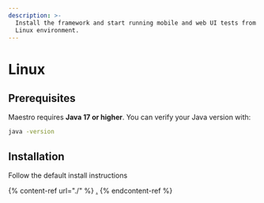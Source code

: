 ```yaml
---
description: >-
  Install the framework and start running mobile and web UI tests from your
  Linux environment.
---
```


# Linux

## Prerequisites

Maestro requires **Java 17 or higher**. You can verify your Java version with:

```bash
java -version
```

## Installation

Follow the default install instructions

{% content-ref url="./" %}
[.](./)
{% endcontent-ref %}

